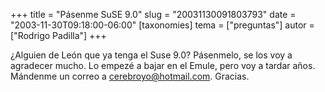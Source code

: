 +++
title = "Pásenme SuSE 9.0"
slug = "20031130091803793"
date = "2003-11-30T09:18:00-06:00"
[taxonomies]
tema = ["preguntas"]
autor = ["Rodrigo Padilla"]
+++

¿Alguien de León que ya tenga el Suse 9.0? Pásenmelo, se los voy a
agradecer mucho. Lo empezé a bajar en el Emule, pero voy a tardar años.
Mándenme un correo a cerebroyo@hotmail.com. Gracias.

